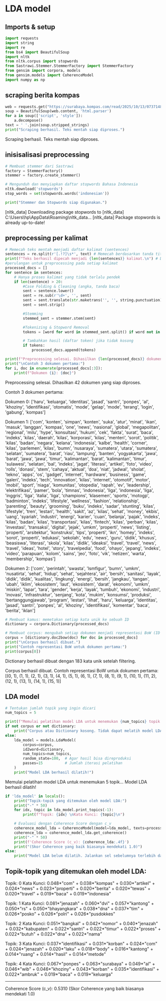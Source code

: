 # LDA model

## Imports & setup
```python
import requests
import string
import re
from bs4 import BeautifulSoup
import nltk
from nltk.corpus import stopwords
from Sastrawi.Stemmer.StemmerFactory import StemmerFactory
from gensim import corpora, models
from gensim.models import CoherenceModel
import numpy as np
```

## scraping berita kompas

```python
web = requests.get("https://surabaya.kompas.com/read/2025/10/13/073714878/keharuan-keluarga-saat-identitas-2-jasad-santri-ponpes-al-khoziny")
soup = BeautifulSoup(web.content, 'html.parser')
for a in soup(['script', 'style']):
    a.decompose()
text = ' '.join(soup.stripped_strings)
print("Scraping berhasil. Teks mentah siap diproses.")
```
Scraping berhasil. Teks mentah siap diproses.
## inisisalisasi preprocessing

```python
# Membuat stemmer dari Sastrawi
factory = StemmerFactory()
stemmer = factory.create_stemmer()

# Mengunduh dan menyiapkan daftar stopwords Bahasa Indonesia
nltk.download('stopwords')
stop_words = set(stopwords.words('indonesian'))

print("Stemmer dan Stopwords siap digunakan.")
```
[nltk_data] Downloading package stopwords to
[nltk_data]     C:\Users\hp\AppData\Roaming\nltk_data...
[nltk_data]   Package stopwords is already up-to-date!

## preprocessing per kalimat

```python
# Memecah teks mentah menjadi daftar kalimat (sentences)
sentences = re.split(r'[.!?]\s*', text) # Memecah berdasarkan tanda titik, tanda tanya, atau tanda seru diikuti oleh spasi
print(f"Teks berhasil dipecah menjadi {len(sentences)} kalimat.\n") # Ditambah \n
#perulangan untuk preprocessing pada setiap kalimat 
processed_docs = []
for sentence in sentences:
    # Hanya proses kalimat yang tidak terlalu pendek
    if len(sentence) > 20:
        #Case Folding & Cleaning (angka, tanda baca)
        sent = sentence.lower()
        sent = re.sub(r'\d+', '', sent)
        sent = sent.translate(str.maketrans('', '', string.punctuation))
        sent = sent.strip()

        #Stemming
        stemmed_sent = stemmer.stem(sent)

        #Tokenizing & Stopword Removal
        tokens = [word for word in stemmed_sent.split() if word not in stop_words]

        # Tambahkan hasil (daftar token) jika tidak kosong
        if tokens:
            processed_docs.append(tokens)

print(f"Preprocessing selesai. Dihasilkan {len(processed_docs)} dokumen yang siap diproses.")
print("\nContoh 3 dokumen pertama:")
for i, doc in enumerate(processed_docs[:3]):
    print(f"Dokumen {i}: {doc}")
```
Preprocessing selesai. Dihasilkan 42 dokumen yang siap diproses.

Contoh 3 dokumen pertama:

Dokumen 0: ['haru', 'keluarga', 'identitas', 'jasad', 'santri', 'ponpes', 'al', 'khoziny', 'identifikasi', 'otomatis', 'mode', 'gelap', 'mode', 'terang', 'login', 'gabung', 'kompas']

Dokumen 1: ['com', 'konten', 'simpan', 'konten', 'suka', 'atur', 'minat', 'ikan', 'masuk', 'langgan', 'kompas', 'one', 'news', 'nasional', 'global', 'megapolitan', 'regional', 'milu', 'hype', 'konsultasi', 'hukum', 'cek', 'fakta', 'surat', 'baca', 'indeks', 'kilas', 'daerah', 'kilas', 'korporasi', 'kilas', 'menteri', 'sorot', 'politik', 'kilas', 'badan', 'negara', 'kelana', 'indonesia', 'kalbe', 'health', 'corner', 'kilas', 'parlemen', 'kilas', 'bumn', 'nusaraya', 'sumatera', 'utara', 'sumatera', 'selatan', 'sumatera', 'barat', 'riau', 'lampung', 'banten', 'yogyakarta', 'jawa', 'barat', 'jawa', 'jawa', 'timur', 'kalimantan', 'barat', 'kalimantan', 'timur', 'sulawesi', 'selatan', 'bal', 'indeks', 'jagat', 'literasi', 'artikel', 'foto', 'video', 'rolls', 'donasi', 'stem', 'cahaya', 'aktual', 'doa', 'niat', 'jadwal', 'sholat', 'tekno', 'apps', 'os', 'gadget', 'internet', 'hardware', 'business', 'game', 'galeri', 'indeks', 'tech', 'innovation', 'kilas', 'internet', 'otomotif', 'motor', 'mobil', 'sport', 'niaga', 'komunitas', 'otopedia', 'rapah', 'ev', 'leadership', 'elektrifikasi', 'pamer', 'bola', 'timnas', 'indonesia', 'liga', 'indonesia', 'liga', 'inggris', 'liga', 'italia', 'liga', 'champions', 'klasemen', 'sports', 'motogp', 'badminton', 'indeks', 'lifestyle', 'wellness', 'fashion', 'relationship', 'parenting', 'beauty', 'grooming', 'buku', 'indeks', 'sadar', 'stunting', 'kilas', 'lifestyle', 'tren', 'lestari', 'health', 'sakit', 'az', 'kilas', 'sehat', 'money', 'ekbis', 'uang', 'syariah', 'industri', 'energi', 'karier', 'cuan', 'belanja', 'pajak', 'indeks', 'kilas', 'badan', 'kilas', 'transportasi', 'kilas', 'fintech', 'kilas', 'perban', 'kilas', 'investasi', 'transaksi', 'digital', 'jejak', 'umkm', 'properti', 'news', 'listing', 'properti', 'arsitektur', 'konstruksi', 'tips', 'properti', 'ikn', 'homey', 'indeks', 'sorot', 'properti', 'edukasi', 'sekolah', 'edu', 'news', 'guru', 'didik', 'khusus', 'beasiswa', 'literasi', 'skola', 'kilas', 'didik', 'ideaksi', 'travel', 'travel', 'news', 'travel', 'ideas', 'hotel', 'story', 'travelpedia', 'food', 'ohayo', 'jepang', 'indeks', 'video', 'parapuan', 'kolom', 'sains', 'jeo', 'foto', 'vik', 'netizen', 'warta', 'membership', 'kompas']

Dokumen 2: ['com', 'perintah', 'swasta', 'lsmfigur', 'bumn', 'umkm', 'nusatirta', 'sehat', 'hidup', 'sehat', 'sejahtera', 'air', 'bersih', 'sanitasi', 'layak', 'didik', 'didik', 'kualitas', 'lingkung', 'energi', 'bersih', 'jangkau', 'tangan', 'ubah', 'iklim', 'ekosistem', 'laut', 'ekosistem', 'darat', 'ekonomi', 'umkm', 'miskin', 'lapar', 'tara', 'gender', 'kerja', 'layak', 'tumbuh', 'ekonomi', 'industri', 'inovasi', 'infrastruktur', 'senjang', 'kota', 'mukim', 'konsumsi', 'produksi', 'bertanggungjawab', 'program', 'lestari', 'lihat', 'haru', 'keluarga', 'identitas', 'jasad', 'santri', 'ponpes', 'al', 'khoziny', 'identifikasi', 'komentar', 'baca', 'berita', 'iklan']

```python
# Membuat kamus: memetakan setiap kata unik ke sebuah ID
dictionary = corpora.Dictionary(processed_docs)

# Membuat corpus: mengubah setiap dokumen menjadi representasi BoW (ID kata, frekuensi)
corpus = [dictionary.doc2bow(doc) for doc in processed_docs]
print("\nCorpus berhasil dibuat.")
print("Contoh representasi BoW untuk dokumen pertama:")
print(corpus[0])
```

Dictionary berhasil dibuat dengan 183 kata unik setelah filtering.

Corpus berhasil dibuat.
Contoh representasi BoW untuk dokumen pertama:
[(0, 1), (1, 1), (2, 1), (3, 1), (4, 1), (5, 1), (6, 1), (7, 1), (8, 1), (9, 1), (10, 1), (11, 2), (12, 1), (13, 1), (14, 1), (15, 1)]

## LDA model

```python
# Tentukan jumlah topik yang ingin dicari
num_topics = 5

print(f"Memulai pelatihan model LDA untuk menemukan {num_topics} topik...")
if not corpus or not dictionary:
    print("Corpus atau Dictionary kosong. Tidak dapat melatih model LDA.")
else:
    lda_model = models.LdaModel(
        corpus=corpus,
        id2word=dictionary,
        num_topics=num_topics,
        random_state=100,  # Agar hasil bisa direproduksi
        passes=15          # Jumlah iterasi pelatihan
    )
    print("Model LDA berhasil dilatih!")
```
Memulai pelatihan model LDA untuk menemukan 5 topik...
Model LDA berhasil dilatih!

```python
if 'lda_model' in locals():
    print("Topik-topik yang ditemukan oleh model LDA:")
    print("-" * 50)
    for idx, topic in lda_model.print_topics(-1):
        print(f"Topik: {idx} \nKata Kunci: {topic}\n")

    # Evaluasi dengan Coherence Score dengan c_v
    coherence_model_lda = CoherenceModel(model=lda_model, texts=processed_docs, dictionary=dictionary, coherence='c_v')
    coherence_lda = coherence_model_lda.get_coherence()
    print("-" * 50)
    print(f'Coherence Score (c_v): {coherence_lda:.4f}')
    print("(Skor Coherence yang baik biasanya mendekati 1.0)")
else:
    print("Model LDA belum dilatih. Jalankan sel sebelumnya terlebih dahulu.")
```

Topik-topik yang ditemukan oleh model LDA:
--------------------------------------------------
Topik: 0 
Kata Kunci: 0.048*"com" + 0.038*"kompas" + 0.030*"artikel" + 0.024*"news" + 0.023*"properti" + 0.020*"berita" + 0.020*"tewas" + 0.020*"travel" + 0.019*"baca" + 0.019*"indonesia"

Topik: 1 
Kata Kunci: 0.081*"jenazah" + 0.060*"dvi" + 0.057*"kantong" + 0.050*"rs" + 0.050*"bhayangkara" + 0.038*"dna" + 0.037*"tim" + 0.026*"posko" + 0.026*"polri" + 0.026*"pusdokkes"

Topik: 2 
Kata Kunci: 0.051*"bangkal" + 0.042*"nomor" + 0.040*"jenazah" + 0.032*"kabupaten" + 0.022*"santri" + 0.022*"timur" + 0.022*"proses" + 0.022*"butuh" + 0.022*"dna" + 0.022*"nama"

Topik: 3 
Kata Kunci: 0.037*"identifikasi" + 0.031*"korban" + 0.024*"com" + 0.024*"jenazah" + 0.020*"laku" + 0.018*"body" + 0.016*"kantong" + 0.014*"ruang" + 0.014*"hasil" + 0.014*"metode"

Topik: 4 
Kata Kunci: 0.067*"ponpes" + 0.063*"surabaya" + 0.049*"al" + 0.046*"wib" + 0.046*"khoziny" + 0.043*"korban" + 0.035*"identifikasi" + 0.022*"ambruk" + 0.019*"baca" + 0.019*"keluarga"

--------------------------------------------------
Coherence Score (c_v): 0.5310
(Skor Coherence yang baik biasanya mendekati 1.0)
